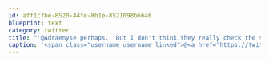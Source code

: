 ```yaml
---
id: aff1c7be-8520-44fe-8b1e-8521098b6646
blueprint: text
category: twitter
title: "'@Adraenyse perhaps.  But I don't think they really check the signature anymore, do they?"
caption: '<span class="username username_linked">@<a href="https://twitter.com/Adraenyse" title="Adraenyse">Adraenyse</a></span> perhaps.  But I don''t think they really check the signature anymore, do they?'
---
```

